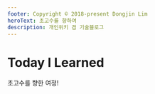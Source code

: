 ```yaml
---
footer: Copyright © 2018-present Dongjin Lim
heroText: 초고수를 향하여
description: 개인위키 겸 기술블로그
---
```

# Today I Learned

초고수를 향한 여정!

<TagList />
